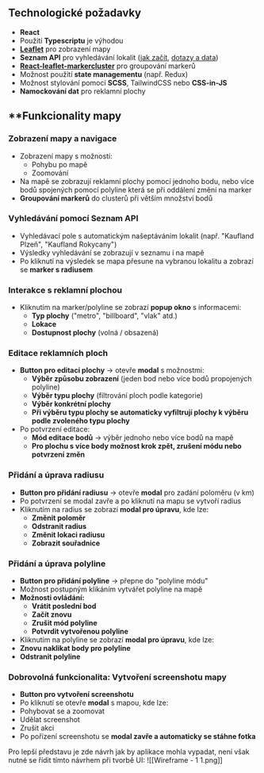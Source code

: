 ## **Technologické požadavky**  
- **React**  
- Použití **Typescriptu** je výhodou  
- **[Leaflet](https://react-leaflet.js.org/)** pro zobrazení mapy  
- **Seznam API** pro vyhledávání lokalit ([jak začít](https://developer.mapy.cz/rest-api/jak-zacit/), [dotazy a data](https://developer.mapy.cz/rest-api/funkce/geokodovani/dotazy-a-data/))
- **[React-leaflet-markercluster](https://www.npmjs.com/package/react-leaflet-markercluster)** pro groupování markerů  
- Možnost použití **state managementu** (např. Redux)  
- Možnost stylování pomocí **SCSS**, TailwindCSS nebo **CSS-in-JS**  
- **Namockování dat** pro reklamní plochy

## **Funkcionality mapy

### **Zobrazení mapy a navigace**  
- Zobrazení mapy s možností:  
  - Pohybu po mapě  
  - Zoomování  
- Na mapě se zobrazují reklamní plochy pomocí jednoho bodu, nebo více bodů spojených pomocí polyline která se při oddálení změní na marker
- **Groupování markerů** do clusterů při větším množství bodů  

### **Vyhledávání pomocí Seznam API**  
- Vyhledávací pole s automatickým našeptáváním lokalit (např. "Kaufland Plzeň", "Kaufland Rokycany")  
- Výsledky vyhledávání se zobrazují v seznamu i na mapě  
- Po kliknutí na výsledek se mapa přesune na vybranou lokalitu a zobrazí se **marker s radiusem**  

### **Interakce s reklamní plochou**  
- Kliknutím na marker/polyline se zobrazí **popup okno** s informacemi:  
  - **Typ plochy** ("metro", "billboard", "vlak" atd.)  
  - **Lokace**  
  - **Dostupnost plochy** (volná / obsazená)  

### **Editace reklamních ploch**  
- **Button pro editaci plochy** → otevře **modal** s možnostmi:  
  - **Výběr způsobu zobrazení** (jeden bod nebo více bodů propojených polyline)  
  - **Výběr typu plochy** (filtrování ploch podle kategorie)  
  - **Výběr konkrétní plochy**  
  - **Při výběru typu plochy se automaticky vyfiltrují plochy k výběru podle zvoleného typu plochy**
- Po potvrzení editace:  
  - **Mód editace bodů** → výběr jednoho nebo více bodů na mapě  
  - **Pro plochu s více body možnost krok zpět, zrušení módu nebo potvrzení změn**  

### **Přidání a úprava radiusu**  
- **Button pro přidání radiusu** → otevře **modal** pro zadání poloměru (v km)  
- Po potvrzení se modal zavře a po kliknutí na mapu se vytvoří radius  
- Kliknutím na radius se zobrazí **modal pro úpravu**, kde lze:  
  - **Změnit poloměr**  
  - **Odstranit radius**  
  - **Změnit lokaci radiusu**  
  - **Zobrazit souřadnice**  

### **Přidání a úprava polyline**  
- **Button pro přidání polyline** → přepne do "polyline módu"  
- Možnost postupným klikáním vytvářet polyline na mapě  
- **Možnosti ovládání:**  
  - **Vrátit poslední bod**  
  - **Začít znovu**  
  - **Zrušit mód polyline**  
  - **Potvrdit vytvořenou polyline**  
-  Kliknutím na polyline se zobrazí **modal pro úpravu**, kde lze:  
  - **Znovu naklikat body pro polyline**  
  - **Odstranit polyline**

### **Dobrovolná funkcionalita: Vytvoření screenshotu mapy**
- **Button pro vytvoření screenshotu**
- Po kliknutí se otevře **modal** s mapou, kde lze:
 - Pohybovat se a zoomovat
 - Udělat screenshot
 - Zrušit akci
- Po pořízení screenshotu se **modal zavře a automaticky se stáhne fotka**


Pro lepší představu je zde návrh jak by aplikace mohla vypadat, není však nutné se řídit tímto návrhem při tvorbě UI:
![[Wireframe - 1 1.png]]